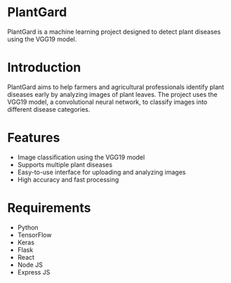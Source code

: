 # **PlantGard**

PlantGard is a machine learning project designed to detect plant diseases using the VGG19 model. 

# **Introduction**

PlantGard aims to help farmers and agricultural professionals identify plant diseases early by analyzing images of plant leaves. The project uses the VGG19 model, a convolutional neural network, to classify images into different disease categories.

# **Features**

- Image classification using the VGG19 model
- Supports multiple plant diseases
- Easy-to-use interface for uploading and analyzing images
- High accuracy and fast processing

# **Requirements**

- Python 
- TensorFlow
- Keras
- Flask
- React
- Node JS
- Express JS
